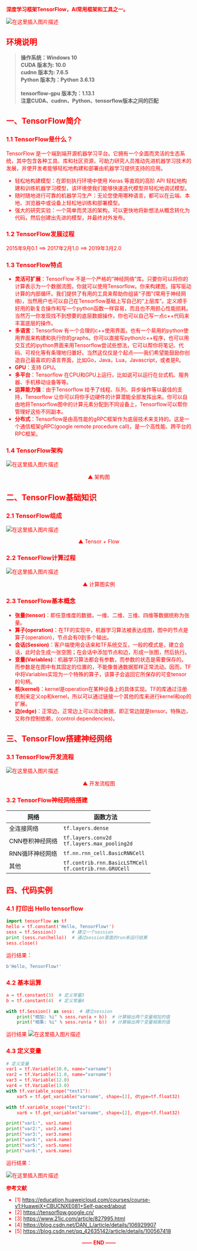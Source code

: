 <font color=red><b>深度学习框架TensorFlow，AI常用框架和工具之一。</b>

![在这里插入图片描述](https://img-blog.csdnimg.cn/231575b28cd844ba8e428702b650abf4.png)



## 环境说明
>**操作系统：Windows 10** 
> \
> **CUDA 版本为: 10.0**
> \
> **cudnn 版本为: 7.6.5**
> \
> **Python 版本为：Python 3.6.13**	
> \
> **tensorflow-gpu 版本为：1.13.1**
> \
> **注意CUDA、cudnn、Python、tensorflow版本之间的匹配**


## 一、TensorFlow简介
### 1.1 TensorFlow是什么？
TensorFlow 是一个端到端开源机器学习平台。它拥有一个全面而灵活的生态系统，其中包含各种工具、库和社区资源，可助力研究人员推动先进机器学习技术的发展，并使开发者能够轻松地构建和部署由机器学习提供支持的应用。

- 轻松地构建模型：在即刻执行环境中使用 Keras 等直观的高阶 API 轻松地构建和训练机器学习模型，该环境使我们能够快速迭代模型并轻松地调试模型。
- 随时随地进行可靠的机器学习生产：无论您使用哪种语言，都可以在云端、本地、浏览器中或设备上轻松地训练和部署模型。
- 强大的研究实验：一个简单而灵活的架构，可以更快地将新想法从概念转化为代码，然后创建出先进的模型，并最终对外发布。

### 1.2 TensorFlow发展过程

2015年9月0.1   $\implies$  2017年2月1.0  $\implies$  2019年3月2.0

### 1.3 TensorFlow特点 
- **灵活可扩展**：TensorFlow 不是一个严格的“神经网络”库。只要你可以将你的计算表示为一个数据流图，你就可以使用Tensorflow。你来构建图，描写驱动计算的内部循环。我们提供了有用的工具来帮助你组装“子图”(常用于神经网络)，当然用户也可以自己在Tensorflow基础上写自己的“上层库”。定义顺手好用的新复合操作和写一个python函数一样容易，而且也不用担心性能损耗。当然万一你发现找不到想要的底层数据操作，你也可以自己写一点c++代码来丰富底层的操作。
- **多语言**：Tensorflow 有一个合理的c++使用界面，也有一个易用的python使用界面来构建和执行你的graphs。你可以直接写python/c++程序，也可以用交互式的ipython界面来用Tensorflow尝试些想法，它可以帮你将笔记、代码、可视化等有条理地归置好。当然这仅仅是个起点——我们希望能鼓励你创造自己最喜欢的语言界面，比如Go，Java，Lua，Javascript，或者是R。
- **GPU**：支持 GPU。
- **多平台**：Tensorflow 在CPU和GPU上运行，比如说可以运行在台式机、服务器、手机移动设备等等。
- **运算能力强**：由于Tensorflow 给予了线程、队列、异步操作等以最佳的支持，Tensorflow 让你可以将你手边硬件的计算潜能全部发挥出来。你可以自由地将Tensorflow图中的计算元素分配到不同设备上，Tensorflow可以帮你管理好这些不同副本。
- **分布式**：Tensorflow是由高性能的gRPC框架作为底层技术来支持的。这是一个通信框架gRPC(google remote procedure call)，是一个高性能、跨平台的RPC框架。

### 1.4 TensorFlow架构
![在这里插入图片描述](https://img-blog.csdnimg.cn/9493b0a70bd04c70a6c9dd84b5e86c6a.png)
<p align="center">▲ 架构图</p>

## 二、TensorFlow基础知识
### 2.1 TensorFlow组成
![在这里插入图片描述](https://img-blog.csdnimg.cn/cf323e2e3e3d4ea193ccc5de95606774.png)
<p align="center">▲ Tensor + Flow </p>

### 2.2 TensorFlow计算过程
![在这里插入图片描述](https://img-blog.csdnimg.cn/9c796bdc95ba40b599829d92d501948e.gif)
<p align="center">▲ 计算图实例</p>

### 2.3 TensorFlow基本概念
- **张量(tensor)**：即任意维度的数据，一维、二维、三维、四维等数据统称为张量。
- **算子(operation)**：在TF的实现中，机器学习算法被表达成图，图中的节点是算子(operation)，节点会有0到多个输出。
- **会话(Session)**：客户端使用会话来和TF系统交互，一般的模式是，建立会话，此时会生成一张空图；在会话中添加节点和边，形成一张图，然后执行。
- **变量(Variables)**：机器学习算法都会有参数，而参数的状态是需要保存的。而参数是在图中有其固定的位置的，不能像普通数据那样正常流动。因而，TF中将Variables实现为一个特殊的算子，该算子会返回它所保存的可变tensor的句柄。
- **核(kernel)**：kernel是operation在某种设备上的具体实现。TF的库通过注册机制来定义op和kernel，所以可以通过链接一个其他的库来进行kernel和op的扩展。
- **边(edge)**：正常边，正常边上可以流动数据，即正常边就是tensor。特殊边，又称作控制依赖，(control dependencies)。

## 三、TensorFlow搭建神经网络
### 3.1 TensorFlow开发流程

![在这里插入图片描述](https://img-blog.csdnimg.cn/5c97f3a8fe464f9cac0eb89954612735.png)
<p align="center">▲ 开发流程图</p>

### 3.2 TensorFlow神经网络搭建
|网络| 函数方法 |
|--|--|
| 全连接网络 | `tf.layers.dense` |
CNN卷积神经网络|`tf.layers.conv2d`<br>`tf.layers.max_pooling2d`
RNN循环神经网络|`tf.nn.rnn_cell.BasicRNNCell`
其他|`tf.contrib.rnn.BasicLSTMCell`<br>`tf.contrib.rnn.GRUCell`

## 四、代码实例
### 4.1 打印出 Hello tensorflow
```python
import tensorflow as tf
hello = tf.constant('Hello, TensorFlow!')
sess = tf.Session()      # 建立一个session
print (sess.run(hello))  # 通过session里面的run来运行结果
sess.close()
```
运行结果：

```python
b'Hello, TensorFlow!'
```

### 4.2 基本运算
```python
a = tf.constant(3)  # 定义常量3
b = tf.constant(4)  # 定义常量4

with tf.Session() as sess:  # 建立session
    print("相加: %i" % sess.run(a + b))  # 计算输出两个变量相加的值
    print("相乘: %i" % sess.run(a * b))  # 计算输出两个变量相乘的值
```
运行结果
![在这里插入图片描述](https://img-blog.csdnimg.cn/23d63dec60fb40528f1c464918fba0ef.png)
### 4.3 定义变量

```python
# 定义变量
var1 = tf.Variable(10.0, name="varname")
var2 = tf.Variable(11.0, name="varname")
var3 = tf.Variable(12.0)
var4 = tf.Variable(13.0)
with tf.variable_scope("test1"):
    var5 = tf.get_variable("varname", shape=[2], dtype=tf.float32)

with tf.variable_scope("test2"):
    var6 = tf.get_variable("varname", shape=[2], dtype=tf.float32)

print("var1:", var1.name)
print("var2:", var2.name)
print("var3:", var3.name)
print("var4:", var4.name)
print("var5:", var5.name)
print("var6:", var6.name)
```
运行结果：

![在这里插入图片描述](https://img-blog.csdnimg.cn/98479081ea994f4e8ac45d2f06b52dc0.png)





**参考文献**
- [1] https://education.huaweicloud.com/courses/course-v1:HuaweiX+CBUCNXE081+Self-paced/about
- [2] https://tensorflow.google.cn/
- [3] https://www.21ic.com/article/827995.html
- [4] https://blog.csdn.net/DAN_L/article/details/106929907
- [5] https://blog.csdn.net/qq_42635142/article/details/100567418


<p align="center"><strong>—— END ——</strong></center>



